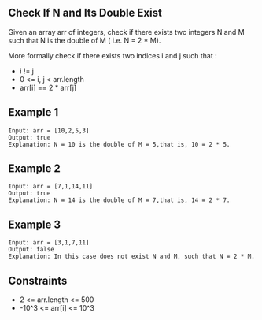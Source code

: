 ## Check If N and Its Double Exist

Given an array arr of integers, check if there exists two integers N and M such that N is the double of M ( i.e. N = 2 * M).

More formally check if there exists two indices i and j such that :

* i != j
* 0 <= i, j < arr.length
* arr[i] == 2 * arr[j]


## Example 1
```
Input: arr = [10,2,5,3]
Output: true
Explanation: N = 10 is the double of M = 5,that is, 10 = 2 * 5.
```
## Example 2
```
Input: arr = [7,1,14,11]
Output: true
Explanation: N = 14 is the double of M = 7,that is, 14 = 2 * 7.
```
## Example 3
```
Input: arr = [3,1,7,11]
Output: false
Explanation: In this case does not exist N and M, such that N = 2 * M.
 ```
## Constraints

* 2 <= arr.length <= 500
* -10^3 <= arr[i] <= 10^3
